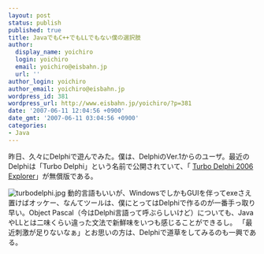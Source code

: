 ```yaml
---
layout: post
status: publish
published: true
title: JavaでもC++でもLLでもない僕の選択肢
author:
  display_name: yoichiro
  login: yoichiro
  email: yoichiro@eisbahn.jp
  url: ''
author_login: yoichiro
author_email: yoichiro@eisbahn.jp
wordpress_id: 381
wordpress_url: http://www.eisbahn.jp/yoichiro/?p=381
date: '2007-06-11 12:04:56 +0900'
date_gmt: '2007-06-11 03:04:56 +0900'
categories:
- Java
---
```


昨日、久々にDelphiで遊んでみた。僕は、DelphiのVer.1からのユーザ。最近のDelphiは「Turbo Delphi」という名前で公開されていて、「
[Turbo Delphi 2006 Explorer](http://www.codegear.com/products/turbo)」が無償版である。

![turbodelphi.jpg](http://www.eisbahn.jp/yoichiro/images/turbodelphi.jpg)
動的言語もいいが、WindowsでしかもGUIを伴ってexeさえ置けばオッケー、なんてツールは、僕にとってはDelphiで作るのが一番手っ取り早い。Object Pascal（今はDelphi言語って呼ぶらしいけど）についても、JavaやLLとは二味くらい違った文法で新鮮味をいつも感じることができるし。
「最近刺激が足りないなぁ」とお思いの方は、Delphiで道草をしてみるのも一興である。
